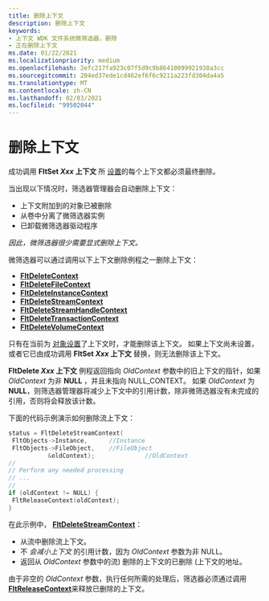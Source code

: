 ```yaml
---
title: 删除上下文
description: 删除上下文
keywords:
- 上下文 WDK 文件系统微筛选器，删除
- 正在删除上下文
ms.date: 01/22/2021
ms.localizationpriority: medium
ms.openlocfilehash: 2efc217fa923c07f5d9c9b86410099921938a3cc
ms.sourcegitcommit: 204ed37ede1cd462ef6f6c9211a223fd304da4a5
ms.translationtype: MT
ms.contentlocale: zh-CN
ms.lasthandoff: 02/03/2021
ms.locfileid: "99502044"
---
```

# <a name="deleting-contexts"></a>删除上下文

成功调用 **FltSet *Xxx* 上下文** 所 [设置](setting-contexts.md)的每个上下文都必须最终删除。

当出现以下情况时，筛选器管理器会自动删除上下文：

- 上下文附加到的对象已被删除
- 从卷中分离了微筛选器实例
- 已卸载微筛选器驱动程序

*因此，微筛选器很少需要显式删除上下文。*

微筛选器可以通过调用以下上下文删除例程之一删除上下文：

- [**FltDeleteContext**](/windows-hardware/drivers/ddi/fltkernel/nf-fltkernel-fltdeletecontext)
- [**FltDeleteFileContext**](/windows-hardware/drivers/ddi/fltkernel/nf-fltkernel-fltdeletefilecontext)
- [**FltDeleteInstanceContext**](/windows-hardware/drivers/ddi/fltkernel/nf-fltkernel-fltdeleteinstancecontext)
- [**FltDeleteStreamContext**](/windows-hardware/drivers/ddi/fltkernel/nf-fltkernel-fltdeletestreamcontext)
- [**FltDeleteStreamHandleContext**](/windows-hardware/drivers/ddi/fltkernel/nf-fltkernel-fltdeletestreamhandlecontext)
- [**FltDeleteTransactionContext**](/windows-hardware/drivers/ddi/fltkernel/nf-fltkernel-fltdeletetransactioncontext)
- [**FltDeleteVolumeContext**](/windows-hardware/drivers/ddi/fltkernel/nf-fltkernel-fltdeletevolumecontext)

只有在当前为 [对象设置](setting-contexts.md)了上下文时，才能删除该上下文。 如果上下文尚未设置，或者它已由成功调用 **FltSet *Xxx* 上下文** 替换，则无法删除该上下文。

**FltDelete *Xxx* 上下文** 例程返回指向 *OldContext* 参数中的旧上下文的指针，如果 *OldContext* 为非 **NULL** ，并且未指向 NULL_CONTEXT。 如果 *OldContext* 为 **NULL**，则筛选器管理器将减少上下文中的引用计数，除非微筛选器没有未完成的引用，否则将会释放该计数。

下面的代码示例演示如何删除流上下文：

```cpp
status = FltDeleteStreamContext(
 FltObjects->Instance,      //Instance
 FltObjects->FileObject,    //FileObject
           &oldContext);              //OldContext
//
// Perform any needed processing
// ...
//
if (oldContext != NULL) {
 FltReleaseContext(oldContext);
}
```

在此示例中， [**FltDeleteStreamContext**](/windows-hardware/drivers/ddi/fltkernel/nf-fltkernel-fltdeletestreamcontext)：

- 从流中删除流上下文。
- 不 *会减小上下文* 的引用计数，因为 *OldContext* 参数为非 NULL。
- 返回从 *OldContext* 参数中的流) 删除的上下文的已删除 (上下文的地址。

由于非空的 *OldContext* 参数，执行任何所需的处理后，筛选器必须通过调用 [**FltReleaseContext**](/windows-hardware/drivers/ddi/fltkernel/nf-fltkernel-fltreleasecontext)来释放已删除的上下文。
